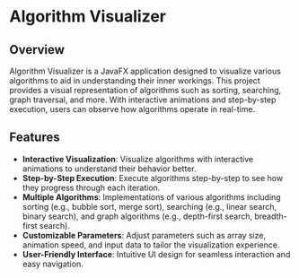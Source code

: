 # Algorithm Visualizer

## Overview
Algorithm Visualizer is a JavaFX application designed to visualize various algorithms to aid in understanding their inner workings. This project provides a visual representation of algorithms such as sorting, searching, graph traversal, and more. With interactive animations and step-by-step execution, users can observe how algorithms operate in real-time.

## Features
- **Interactive Visualization**: Visualize algorithms with interactive animations to understand their behavior better.
- **Step-by-Step Execution**: Execute algorithms step-by-step to see how they progress through each iteration.
- **Multiple Algorithms**: Implementations of various algorithms including sorting (e.g., bubble sort, merge sort), searching (e.g., linear search, binary search), and graph algorithms (e.g., depth-first search, breadth-first search).
- **Customizable Parameters**: Adjust parameters such as array size, animation speed, and input data to tailor the visualization experience.
- **User-Friendly Interface**: Intuitive UI design for seamless interaction and easy navigation.
